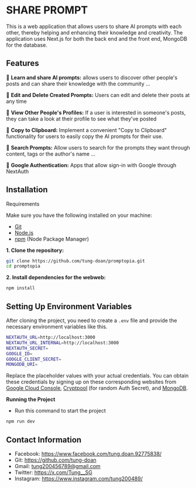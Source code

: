 
# SHARE PROMPT

This is a web application that allows users to share AI prompts with each other, thereby helping and enhancing their knowledge and creativity. The application uses Next.js for both the back end and the front end, MongoDB for the database. 

## Features

🚀 **Learn and share AI prompts:** allows users to discover other people's posts and can share their knowledge with the community ...

🚀  **Edit and Delete Created Prompts:**  Users can edit and delete their posts at any time

🚀 **View Other People's Profiles:** If a user is interested in someone's posts, they can take a look at their profile to see what they've posted
  
🚀 **Copy to Clipboard:** Implement a convenient "Copy to Clipboard" functionality for users to easily copy the AI prompts for their use.

🚀 **Search Prompts:** Allow users to search for the prompts they want through content, tags or the author's name ...

🚀 **Google Authentication:** Apps that allow sign-in with Google through NextAuth
 



## Installation

 Requirements

Make sure you have the following installed on your machine:

- [Git](https://git-scm.com/)
- [Node.js](https://nodejs.org/en)
- [npm](https://www.npmjs.com/) (Node Package Manager)


**1. Clone the repository:**
```bash
git clone https://github.com/tung-doan/promptopia.git
cd promptopia
```

**2. Install dependencies for the webweb:**
```bash
npm install
```
## Setting Up Environment Variables

After cloning the project, you need to create a `.env` file and provide the necessary environment variables like this.

```bash
NEXTAUTH_URL=http://localhost:3000
NEXTAUTH_URL_INTERNAL=http://localhost:3000
NEXTAUTH_SECRET=
GOOGLE_ID=
GOOGLE_CLIENT_SECRET=
MONGODB_URI=
```
Replace the placeholder values with your actual credentials. You can obtain these credentials by signing up on these corresponding websites from [Google Cloud Console](https://console.cloud.google.com/welcome?rapt=AEjHL4MBaLLneW6OfAHf_zgms1eWZFw1wdy0_KIC4uh1nEqh2m4ojOvrXNlzJ4h7CZTkpiWgcsoHbUvS-FMdCP7WIkaVlPAeU7cnVR6Y0wJHeLMOtU6KAzA&project=promptopia-385410), [Cryptpool](https://www.cryptool.org/en/cto/openssl/) (for random Auth Secret), and [MongoDB](https://www.mongodb.com/).

**Running the Project**
- Run this command to start the project

```bash
npm run dev
```


    
## Contact Information

- Facebook: https://www.facebook.com/tung.doan.92775838/ 
- Git: https://github.com/tung-doan
- Gmail: tung200456789@gmail.com
- Twitter: https://x.com/Tung__SG
- Instagram: https://www.instagram.com/tung200489/
